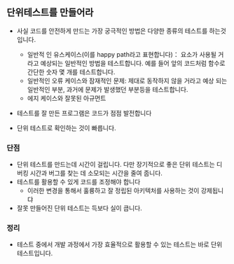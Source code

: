 ## 단위테스트를 만들어라

- 사실 코드를 안전하게 만드는 가장 궁극적인 방법은 다양한 종류의 테스트를 하는것입니다.
  - 일반적 인 유스케이스(이를 happy path라고 표현합니다)： 요소가 사용될 거라고 예상되는 일반적인 방법을 테스트합니다. 예를 들어 앞의 코드처럼 함수로 간단한 숫자 몇 개를 테스트합니다.
  - 일반적인 오류 케이스와 잠재적인 문제: 제대로 동작하지 않을 거라고 예상
되는 일반적인 부분, 과거에 문제가 발생했던 부분등을 테스트합니다.
  - 에지 케이스와 잘못된 아규먼트

- 테스트를 잘 만든 프로그램은 코드가 점점 발전합니다
- 단위 테스트로 확인하는 것이 빠릅니다.

### 단점
- 단위 테스트를 만드는데 시간이 걸립니다. 다만 장기적으로 좋은 단위 테스트는 디버킹 시간과 버그를 찾는 데 소모되는 시간을 줄여 줍니다.
- 테스트를 활용할 수 있게 코드를 조정해야 합니다
  - 이러한 변경을 통해서 훌륭하고 잘 정립된 아키텍처를 사용하는 것이 강제됩니댜
- 잘못 만들어진 단위 테스트는 득보다 실이 큽니다.

### 정리
- 테스트 중에서 개발 과정에서 가장 효율적으로 활용할 수 있는 테스트는 바로  단위 테스트입니다.